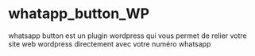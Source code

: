# whatapp_button_WP
whatsapp button est un plugin wordpress qui vous permet de relier votre site web wordpress  directement avec votre numéro whatsapp
